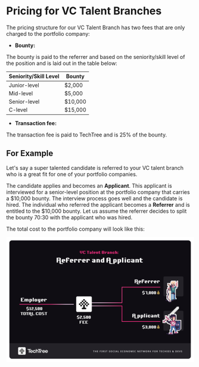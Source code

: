 # Pricing for VC Talent Branches

The pricing structure for our VC Talent Branch has two fees that are only charged to the portfolio company:&#x20;

* **Bounty:**

&#x20;The bounty is paid to the referrer and based on the seniority/skill level of the position and is laid out in the table below:

| Seniority/Skill Level | Bounty  |
| --------------------- | ------- |
| Junior-level          | $2,000  |
| Mid-level             | $5,000  |
| Senior-level          | $10,000 |
| C-level               | $15,000 |

* **Transaction fee:**

The transaction fee is paid to TechTree and is 25% of the bounty.

## For Example

Let's say a super talented candidate is referred to your VC talent branch who is a great fit for one of your portfolio companies.&#x20;

The candidate applies and becomes an **Applicant**. This applicant is interviewed for a senior-level position at the portfolio company that carries a $10,000 bounty. The interview process goes well and the candidate is hired. The individual who referred the applicant becomes a **Referrer** and is entitled to the $10,000 bounty. Let us assume the referrer decides to split the bounty 70:30 with the applicant who was hired.&#x20;

The total cost to the portfolio company will look like this:

![](<../.gitbook/assets/VC Talent Branch Case 1 - flipped.png>)
